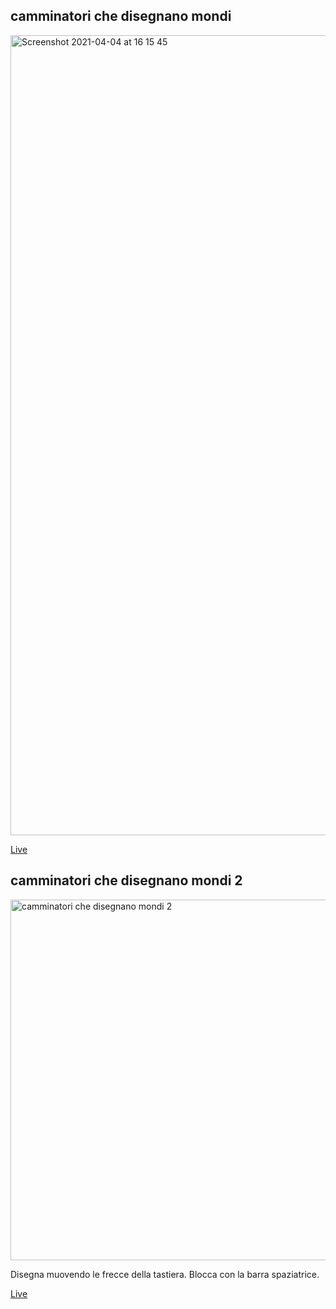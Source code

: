 ## camminatori che disegnano mondi


<img width="1280" alt="Screenshot 2021-04-04 at 16 15 45" src="https://user-images.githubusercontent.com/63911437/113511634-144eb180-9561-11eb-812c-ae3c8bf6e010.png">

[Live](https://editor.p5js.org/lfaraci/full/xWg5pw0Ns)


## camminatori che disegnano mondi 2

<img width="577" alt="camminatori che disegnano mondi 2" src="https://user-images.githubusercontent.com/63911437/114778200-d9285b80-9d74-11eb-84be-737c1efc48ca.png">

Disegna muovendo le frecce della tastiera.
Blocca con la barra spaziatrice.

[Live](https://editor.p5js.org/lfaraci/full/fHumhReMU)
